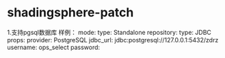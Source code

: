 # shadingsphere-patch
1.支持pgsql数据库
样例：
mode:
    type: Standalone
    repository:
        type: JDBC
        props:
            provider: PostgreSQL
            jdbc_url: jdbc:postgresql://127.0.0.1:5432/zdrz
            username: ops_select
            password: 